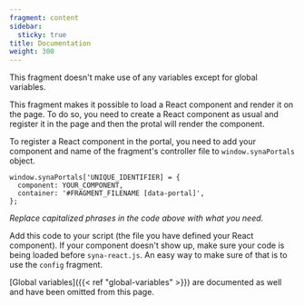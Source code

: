 ```yaml
---
fragment: content
sidebar:
  sticky: true
title: Documentation
weight: 300
---
```


This fragment doesn't make use of any variables except for global variables.

This fragment makes it possible to load a React component and render it on the page. To do so, you need to create a React component as usual and register it in the page and then the protal will render the component.

To register a React component in the portal, you need to add your component and name of the fragment's controller file to `window.synaPortals` object.

```
window.synaPortals['UNIQUE_IDENTIFIER] = {
  component: YOUR_COMPONENT,
  container: '#FRAGMENT_FILENAME [data-portal]',
};
```

*Replace capitalized phrases in the code above with what you need.*

Add this code to your script (the file you have defined your React component). If your component doesn't show up, make sure your code is being loaded before `syna-react.js`.
An easy way to make sure of that is to use the `config` fragment.

[Global variables]({{< ref "global-variables" >}}) are documented as well and have been omitted from this page.
